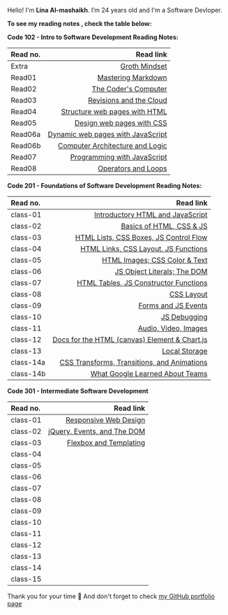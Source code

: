 Hello! I'm **Lina Al-mashaikh**.
I’m 24 years old and I'm a Software Devloper. 


**To see my reading notes , check the table below:**

**Code 102 - Intro to Software Development Reading Notes:** 

|Read no. | Read link |
| :------------- | -------------: |
| Extra   | [Groth Mindset](Mindset.md) |
| Read01  | [Mastering Markdown](Read01.md)|
| Read02  | [The Coder's Computer](Read02.md)|
| Read03  | [Revisions and the Cloud](Read03.md)|
| Read04  | [Structure web pages with HTML](Read04.md)|
| Read05  | [Design web pages with CSS](Read05.md)|
| Read06a | [Dynamic web pages with JavaScript](Read06a.md)|
| Read06b | [Computer Architecture and Logic](Read06b.md)|
| Read07  | [Programming with JavaScript](Read07.md)|
| Read08  | [Operators and Loops](Read08.md)|

**Code 201 - Foundations of Software Development Reading Notes:**

|Read no. | Read link |
| :------------- | -------------: |
| class-01  | [Introductory HTML and JavaScript](class-01.md) |
| class-02  | [Basics of HTML, CSS & JS](class-02.md) |
| class-03  | [HTML Lists, CSS Boxes, JS Control Flow](class-03.md) |
| class-04  | [HTML Links, CSS Layout, JS Functions](class-04.md) |
| class-05  | [HTML Images; CSS Color & Text](class-05.md) |
| class-06  | [JS Object Literals; The DOM](class-06.md) |
| class-07  | [HTML Tables, JS Constructor Functions](class-07.md) |
| class-08  | [CSS Layout](class-08.md) |
| class-09  | [Forms and JS Events](class-09.md) |
| class-10  | [JS Debugging](class-10.md) |
| class-11  | [Audio, Video, Images](class-11.md) |
| class-12  | [Docs for the HTML (canvas) Element & Chart.js](class-12.md) |
| class-13  | [Local Storage](class-13.md) |
| class-14a | [CSS Transforms, Transitions, and Animations](class-14a.md)|
| class-14b | [What Google Learned About Teams](class-14b.md) |

**Code 301 - Intermediate Software Development**

|Read no. | Read link |
| :------------- | -------------: |
| class-01  | [Responsive Web Design](301Read/class01.md) |
| class-02  | [jQuery, Events, and The DOM](301Read/class02.md) |
| class-03  | [Flexbox and Templating](301Read/class03.md) |
| class-04  | []() |
| class-05  | []() |
| class-06  | []() |
| class-07  | []() |
| class-08  | []() |
| class-09  | []() |
| class-10  | []() |
| class-11  | []() |
| class-12  | []() |
| class-13  | []() |
| class-14  | []() |
| class-15  | []() |



Thank you for your time :purple_heart: And don't forget to check [my GitHub portfolio page](https://github.com/Lina-yousef)
